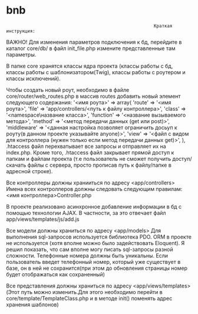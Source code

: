 # bnb
                                                            Краткая инструкция:

ВАЖНО!
Для изменения параметров подключения к бд, перейдите в каталог core/db/ в файл init_file.php измените представленные там параметры.

В папке core хранятся классы ядра проекта (классы работы с бд, классы работы с шаблонизатором(Twig), классы работы с роутером и классы исключений).

Чтобы создать новый роут, необходимо в файле core/router/web_routes.php в массив routes добавить новый элемент следующего содержания:
'<имя роута>' => array(
            'route' => '<имя роута>',
            'file' => 'app/controllers/<путь к файлу контроллера>',
            'class' => '<namespace\название класса>',
            'function' => '<название вызываемого метода>',
            'method' => '<метод передачи данных (get или post)>',
            'middleware' => '<данная настройка позволяет ограничить досьуп к роуту(в данном проекте указывайте anyone)>',
            'view' => '<файл с видом для контроллера (нужен только если метод передачи данных get)>',
        ),
 .htaccess файл перехватывает все запросы и отправляет их на index.php. Кроме того, .htaccess файл закрывает прямой доступ к папкам и файлам проекта (т.е пользователь не сможет получить доступ/скачать файлы с сервера, просто прописав путь к файлу/папке в адресной строке).      

Все контроллеры должны хранииться по адресу <app/controllers>
Имена всех контроллеров должны следовать следующим правилам:
<имя контроллера>Controller.php

В проекте реализовано асинхронное добавление информации в бд с помощью технологии AJAX. В частности, за это отвечает файл app/views/templates/js/add.js

Все модели должны храниться по адресу <app/models>
Для выполнения sql-запросов используется библиотека PDO. ORM в проекте не используется (хотя вполне можно было задействовать Eloquent). Я решил показать, что сам вполне могу писать sql-запросы разной сложности.
Телефонные номера должны быть уникальны. Если пользователь введет телефонный номер, который уже существует в базе, он в ней не сохранится(при этом до обновления страницы номер будет отображаться как сохраненный)

Все представления должны храниться по адресу <app/views/templates> (Этот путь можно изменить.Для этого необходимо перейти в core/template/TemplateClass.php и в методе init() поменять адрес хранения шаблонов)
